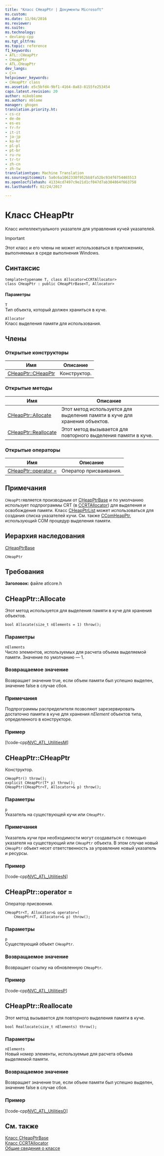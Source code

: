 ```yaml
---
title: "Класс CHeapPtr | Документы Microsoft"
ms.custom: 
ms.date: 11/04/2016
ms.reviewer: 
ms.suite: 
ms.technology:
- devlang-cpp
ms.tgt_pltfrm: 
ms.topic: reference
f1_keywords:
- ATL::CHeapPtr
- CHeapPtr
- ATL.CHeapPtr
dev_langs:
- C++
helpviewer_keywords:
- CHeapPtr class
ms.assetid: e5c5bfd4-9bf1-4164-8a83-8155fe253454
caps.latest.revision: 20
author: mikeblome
ms.author: mblome
manager: ghogen
translation.priority.ht:
- cs-cz
- de-de
- es-es
- fr-fr
- it-it
- ja-jp
- ko-kr
- pl-pl
- pt-br
- ru-ru
- tr-tr
- zh-cn
- zh-tw
translationtype: Machine Translation
ms.sourcegitcommit: 5a0c6a1062330f952bb8fa52bc934f6754465513
ms.openlocfilehash: 41334cd7497c9e21d1cf047d7ab304864f663758
ms.lasthandoff: 02/24/2017

---
```

# <a name="cheapptr-class"></a>Класс CHeapPtr
Класс интеллектуального указателя для управления кучей указателей.  
  
> [!IMPORTANT]
>  Этот класс и его члены не может использоваться в приложениях, выполняемых в среде выполнения Windows.  
  
## <a name="syntax"></a>Синтаксис  
  
```
template<typename T, class Allocator=CCRTAllocator>  
class CHeapPtr : public CHeapPtrBase<T, Allocator>
```  
  
#### <a name="parameters"></a>Параметры  
 `T`  
 Тип объекта, который должен храниться в куче.  
  
 `Allocator`  
 Класс выделения памяти для использования.  
  
## <a name="members"></a>Члены  
  
### <a name="public-constructors"></a>Открытые конструкторы  
  
|Имя|Описание|  
|----------|-----------------|  
|[CHeapPtr::CHeapPtr](#cheapptr)|Конструктор.|  
  
### <a name="public-methods"></a>Открытые методы  
  
|Имя|Описание|  
|----------|-----------------|  
|[CHeapPtr::Allocate](#allocate)|Этот метод используется для выделения памяти в куче для хранения объектов.|  
|[CHeapPtr::Reallocate](#reallocate)|Этот метод вызывается для повторного выделения памяти в куче.|  
  
### <a name="public-operators"></a>Открытые операторы  
  
|Имя|Описание|  
|----------|-----------------|  
|[CHeapPtr::operator =](#operator_eq)|Оператор присваивания.|  
  
## <a name="remarks"></a>Примечания  
 `CHeapPtr`является производным от [CHeapPtrBase](../../atl/reference/cheapptrbase-class.md) и по умолчанию использует подпрограммы CRT (в [CCRTAllocator](../../atl/reference/ccrtallocator-class.md)) для выделения и освобождения памяти. Класс [CHeapPtrList](../../atl/reference/cheapptrlist-class.md) может использоваться для создания списка указателей кучи. См. также [CComHeapPtr](../../atl/reference/ccomheapptr-class.md), использующий COM процедур выделения памяти.  
  
## <a name="inheritance-hierarchy"></a>Иерархия наследования  
 [CHeapPtrBase](../../atl/reference/cheapptrbase-class.md)  
  
 `CHeapPtr`  
  
## <a name="requirements"></a>Требования  
 **Заголовок:** файле atlcore.h  
  
##  <a name="a-nameallocatea--cheapptrallocate"></a><a name="allocate"></a>CHeapPtr::Allocate  
 Этот метод используется для выделения памяти в куче для хранения объектов.  
  
```
bool Allocate(size_t nElements = 1) throw();
```  
  
### <a name="parameters"></a>Параметры  
 `nElements`  
 Число элементов, используемых для расчета объема выделяемой памяти. Значение по умолчанию — 1.  
  
### <a name="return-value"></a>Возвращаемое значение  
 Возвращает значение true, если объем памяти был успешно выделен, значение false в случае сбоя.  
  
### <a name="remarks"></a>Примечания  
 Подпрограммы распределителя позволяют зарезервировать достаточно памяти в куче для хранения *nElement* объектов типа, определенного в конструкторе.  
  
### <a name="example"></a>Пример  
 [!code-cpp[NVC_ATL_Utilities&#77;](../../atl/codesnippet/cpp/cheapptr-class_1.cpp)]  
  
##  <a name="a-namecheapptra--cheapptrcheapptr"></a><a name="cheapptr"></a>CHeapPtr::CHeapPtr  
 Конструктор.  
  
```
CHeapPtr() throw();
explicit CHeapPtr(T* p) throw();
CHeapPtr(CHeapPtr<T, Allocator>& p) throw();
```  
  
### <a name="parameters"></a>Параметры  
 `p`  
 Указатель на существующей кучи или `CHeapPtr`.  
  
### <a name="remarks"></a>Примечания  
 Указатель кучи при необходимости могут создаваться с помощью указателя на существующий или `CHeapPtr` объекта. В этом случае новый `CHeapPtr` объект несет ответственность за управление новый указатель и ресурсы.  
  
### <a name="example"></a>Пример  
 [!code-cpp[NVC_ATL_Utilities&#78;](../../atl/codesnippet/cpp/cheapptr-class_2.cpp)]  
  
##  <a name="a-nameoperatoreqa--cheapptroperator-"></a><a name="operator_eq"></a>CHeapPtr::operator =  
 Оператор присвоения.  
  
```
CHeapPtr<T, Allocator>& operator=(
    CHeapPtr<T, Allocator>& p) throw();
```  
  
### <a name="parameters"></a>Параметры  
 `p`  
 Существующий объект `CHeapPtr`.  
  
### <a name="return-value"></a>Возвращаемое значение  
 Возвращает ссылку на обновленную `CHeapPtr`.  
  
### <a name="example"></a>Пример  
 [!code-cpp[NVC_ATL_Utilities&#80;](../../atl/codesnippet/cpp/cheapptr-class_3.cpp)]  
  
##  <a name="a-namereallocatea--cheapptrreallocate"></a><a name="reallocate"></a>CHeapPtr::Reallocate  
 Этот метод вызывается для повторного выделения памяти в куче.  
  
```
bool Reallocate(size_t nElements) throw();
```  
  
### <a name="parameters"></a>Параметры  
 `nElements`  
 Новый номер элементы, используемые для расчета объема выделяемой памяти.  
  
### <a name="return-value"></a>Возвращаемое значение  
 Возвращает значение true, если объем памяти был успешно выделен, значение false в случае сбоя.  
  
### <a name="example"></a>Пример  
 [!code-cpp[NVC_ATL_Utilities&#79;](../../atl/codesnippet/cpp/cheapptr-class_4.cpp)]  
  
## <a name="see-also"></a>См. также  
 [Класс CHeapPtrBase](../../atl/reference/cheapptrbase-class.md)   
 [Класс CCRTAllocator](../../atl/reference/ccrtallocator-class.md)   
 [Общие сведения о классе](../../atl/atl-class-overview.md)

